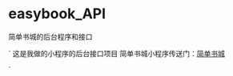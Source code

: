 # easybook_API
简单书城的后台程序和接口

`
  这是我做的小程序的后台接口项目 
  简单书城小程序传送门：[简单书城](https://github.com/treey-yao/easybook)  
  
`


